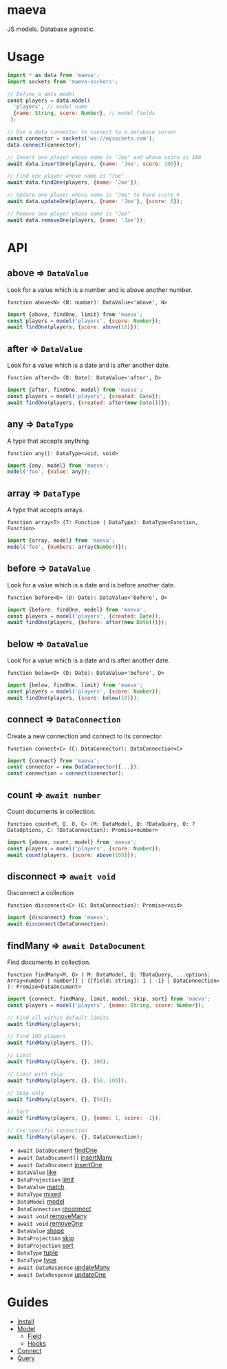 maeva
===

JS models. Database agnostic.

# Usage

```js
import * as data from 'maeva';
import sockets from 'maeva-sockets';

// Define a data model
const players = data.model(
  'players', // model name
  {name: String, score: Number}, // model fields
 );

// Use a data connector to connect to a database server
const connector = sockets('ws://mysockets.com');
data.connect(connector);

// Insert one player whose name is "Joe" and whose score is 100
await data.insertOne(players, {name: 'Joe', score: 100});

// Find one player whose name is "Joe"
await data.findOne(players, {name: 'Joe'});

// Update one player whose name is "Joe" to have score 0
await data.updateOne(players, {name: 'Joe'}, {score: 0});

// Remove one player whose name is "Joe"
await data.removeOne(players, {name: 'Joe'});
```

# API

## above => `DataValue`

Look for a value which is a number and is above another number.

`function above<N> (N: number): DataValue<'above', N>`

```javascript
import {above, findOne, limit} from 'maeva';
const players = model('players', {score: Number});
await findOne(players, {score: above(10)});
```

## after => `DataValue`

Look for a value which is a date and is after another date.

`function after<D> (D: Date): DataValue<'after', D>`

```javascript
import {after, findOne, model} from 'maeva';
const players = model('players', {created: Date});
await findOne(players, {created: after(new Date())});
```

## any => `DataType`

A type that accepts anything.

`function any(): DataType<void, void>`

```javascript
import {any, model} from 'maeva';
model('foo', {value: any});
```

## array => `DataType`

A type that accepts arrays.

`function array<T> (T: Function | DataType): DataType<Function, Function>`

```javascript
import {array, model} from 'maeva';
model('foo', {numbers: array(Number)});
```

## before => `DataValue`

Look for a value which is a date and is before another date.

`function before<D> (D: Date): DataValue<'before', D>`

```javascript
import {before, findOne, model} from 'maeva';
const players = model('players', {created: Date});
await findOne(players, {before: after(new Date())});
```

## below => `DataValue`

Look for a value which is a date and is after another date.

`function below<D> (D: Date): DataValue<'before', D>`

```javascript
import {below, findOne, limit} from 'maeva';
const players = model('players', {score: Number});
await findOne(players, {score: below(10)});
```

## connect => `DataConnection`

Create a new connection and connect to its connector.

`function connect<C> (C: DataConnector): DataConnection<C>`

```javascript
import {connect} from 'maeva';
const connector = new DataConnector({...});
const connection = connect(connector);
```

## count => `await number`

Count documents in collection.

`function count<M, Q, O, C> (M: DataModel, Q: ?DataQuery, O: ?DataOptions, C: ?DataConnection): Promise<number>`

```javascript
import {above, count, model} from 'maeva';
const players = model('players', {score: Number});
await count(players, {score: above(100)});
```

## disconnect => `await void`

Disconnect a collection

`function disconnect<C> (C: DataConnection): Promise<void>`

```javascript
import {disconnect} from 'maeva';
await disconnect(DataConnection);
```

## findMany => `await DataDocument`

Find documents in collection.

`function findMany<M, Q> (
  M: DataModel,
  Q: ?DataQuery,
  ...options: Array<number | number[] | {[field: string]: 1 | -1} | DataConnection>
  ): Promise<DataDocument>`

```javascript
import {connect, findMany, limit, model, skip, sort} from 'maeva';
const players = model('players', {name: String, score: Number});

// Find all within default limits
await findMany(players);

// Find 100 players
await findMany(players, {});

// Limit
await findMany(players, {}, 100);

// Limit with skip
await findMany(players, {}, [50, 100]);

// Skip only
await findMany(players, {}, [50]);

// Sort
await findMany(players, {}, {name: 1, score: -1});

// Use specific connection
await findMany(players, {}, DataConnection);
```

- `await DataDocument` [findOne](doc/actions/Count.md)
- `await DataDocument[]` [insertMany](doc/actions/Count.md)
- `await DataDocument` [insertOne](doc/actions/Count.md)
- `DataValue` [like](doc/actions/Count.md)
- `DataProjection` [limit](doc/actions/Count.md)
- `DataValue` [match](doc/actions/Count.md)
- `DataType` [mixed](doc/actions/Count.md)
- `DataModel` [model](doc/actions/Count.md)
- `DataConnection` [reconnect](doc/actions/Count.md)
- `await void` [removeMany](doc/actions/Count.md)
- `await void` [removeOne](doc/actions/Count.md)
- `DataValue` [shape](doc/actions/Count.md)
- `DataProjection` [skip](doc/actions/Count.md)
- `DataProjection` [sort](doc/actions/Count.md)
- `DataType` [tuple](doc/actions/Count.md)
- `DataType` [type](doc/actions/Count.md)
- `await DataResponse` [updateMany](doc/actions/Count.md)
- `await DataResponse` [updateOne](doc/actions/Count.md)

# Guides

- [Install](doc/Model.md)
- [Model](doc/Type.md)
  - [Field](doc/Type.md)
  - [Hooks](doc/Type.md)
- [Connect](doc/Type.md)
- [Query](doc/Type.md)
